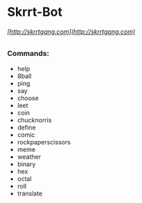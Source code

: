 # Skrrt-Bot
###### [http://skrrtgang.com](http://skrrtgang.com)
### Commands:
* help
* 8ball
* ping
* say
* choose
* leet
* coin
* chucknorris
* define
* comic
* rockpaperscissors
* meme
* weather
* binary
* hex
* octal
* roll
* translate